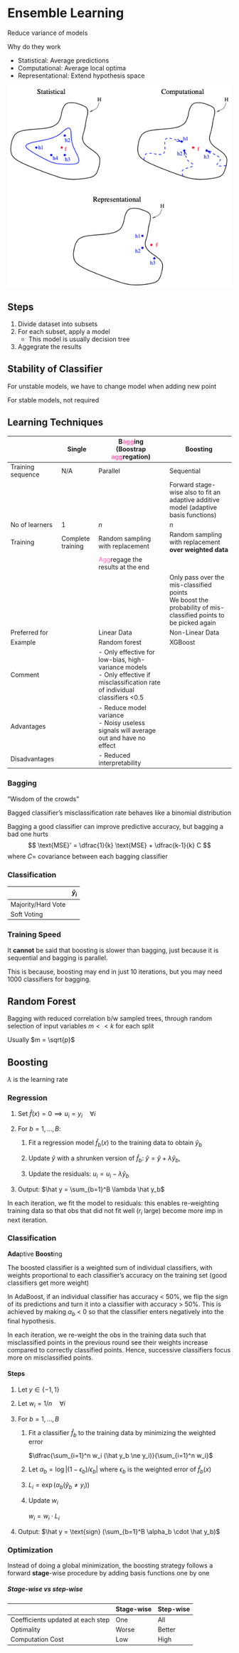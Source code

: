 # Ensemble Learning

Reduce variance of models

Why do they work

- Statistical: Average predictions
- Computational: Average local optima
- Representational: Extend hypothesis space

![image-20240303223125520](./assets/image-20240303223125520.png)

## Steps

1. Divide dataset into subsets
2. For each subset, apply a model
     - This model is usually decision tree
3. Aggegrate the results

## Stability of Classifier

For unstable models, we have to change model when adding new point

For stable models, not required

## Learning Techniques

|                   | Single            | B<span style="color:hotpink">agg</span>ing<br />(Boostrap <span style="color:hotpink">agg</span>regation) | Boosting                                                     |
| ----------------- | ----------------- | ------------------------------------------------------------ | ------------------------------------------------------------ |
| Training sequence | N/A               | Parallel                                                     | Sequential                                                   |
|                   |                   |                                                              | Forward stage-wise also to fit an adaptive additive model (adaptive basis functions) |
| No of learners    | 1                 | $n$                                                          | $n$                                                          |
| Training          | Complete training | Random sampling with replacement                             | Random sampling with replacement **over weighted data**      |
|                   |                   | <span style="color:hotpink">Agg</span>regage the results at the end |                                                              |
|                   |                   |                                                              | Only pass over the mis-classified points<br />We boost the probability of mis-classified points to be picked again |
| Preferred for     |                   | Linear Data                                                  | Non-Linear Data                                              |
| Example           |                   | Random forest                                                | XGBoost                                                      |
| Comment           |                   | - Only effective for low-bias, high-variance models<br />- Only effective if misclassification rate of individual classifiers <0.5 |                                                              |
| Advantages        |                   | - Reduce model variance<br/>- Noisy useless signals will average out and have no effect |                                                              |
| Disadvantages     |                   | - Reduced interpretability                                   |                                                              |

### Bagging

“Wisdom of the crowds”

Bagged classifier’s misclassification rate behaves like a binomial distribution

Bagging a good classifier can improve predictive accuracy, but bagging a bad one hurts
$$
\text{MSE}' = \dfrac{1}{k} \text{MSE} + \dfrac{k-1}{k} C
$$
where $C=$ covariance between each bagging classifier

### Classification

|                    | $\hat y_i$ |
| ------------------ | ---------- |
| Majority/Hard Vote |            |
| Soft Voting        |            |

### Training Speed

It **cannot** be said that boosting is slower than bagging, just because it is sequential and bagging is parallel.

This is because, boosting may end in just 10 iterations, but you may need 1000 classifiers for bagging.

## Random Forest

Bagging with reduced correlation b/w sampled trees, through random selection of input variables $m<<k$ for each split

Usually $m = \sqrt{p}$

## Boosting

$\lambda$ is the learning rate

### Regression

1. Set $\hat f(x) = 0 \implies u_i = y_i \quad \forall i$

2. For $b=1, \dots, B:$

   1. Fit a regression model $\hat f_b(x)$ to the training data to obtain $\hat y_b$

   2. Update $\hat y$ with a shrunken version of $\hat f_b$: $\hat y = \hat y + \lambda \hat y_b$,

   3. Update the residuals: $u_i = u_i - \lambda \hat y_b$
   
3. Output: $\hat y = \sum_{b=1}^B \lambda \hat y_b$


In each iteration, we fit the model to residuals: this enables re-weighting training data so that obs that did not fit well ($r_i$ large)  become more imp in next iteration.

### Classification

**Ada**ptive **Boost**ing

The boosted classifier is a weighted sum of individual classifiers, with weights proportional to each classifier’s accuracy on the training set (good classifiers get more weight)

In AdaBoost, if an individual classifier has accuracy < 50%, we flip the sign of its predictions and turn it into a classifier with accuracy > 50%. This is achieved by making $\alpha_b$ < 0 so that the classifier enters negatively into the final hypothesis.

In each iteration, we re-weight the obs in the training data such that misclassified points in the previous round see their weights increase compared to correctly classified points. Hence, successive classifiers focus more on misclassified points.

#### Steps

1. Let $y \in \{ -1, 1 \}$

2. Let $w_i = 1/n \quad \forall i$

3. For $b= 1, \dots, B$

   1. Fit a classifier $\hat f_b$ to the training data by minimizing the weighted error

      $\dfrac{\sum_{i=1}^n w_i (\hat y_b \ne y_i)}{\sum_{i=1}^n w_i}$

   2. Let $\alpha_b = \log \vert (1-\epsilon_b)/\epsilon_b \vert$ where $\epsilon_b$ is the weighted error of $\hat f_b (x)$

   3. $L_i = \exp \Big( \alpha_b (\hat y_b \ne y_i) \Big)$

   4. Update $w_i$

      $w_i = w_i \cdot L_i$

4. Output: $\hat y = \text{sign} (\sum_{b=1}^B \alpha_b \cdot \hat y_b)$

### Optimization

Instead of doing a global minimization, the boosting strategy follows a forward **stage**-wise procedure by adding basis functions one by one

##### Stage-wise vs step-wise

|                                   | Stage-wise | Step-wise |
| --------------------------------- | ---------- | --------- |
| Coefficients updated at each step | One        | All       |
| Optimality                        | Worse      | Better    |
| Computation Cost                  | Low        | High      |
